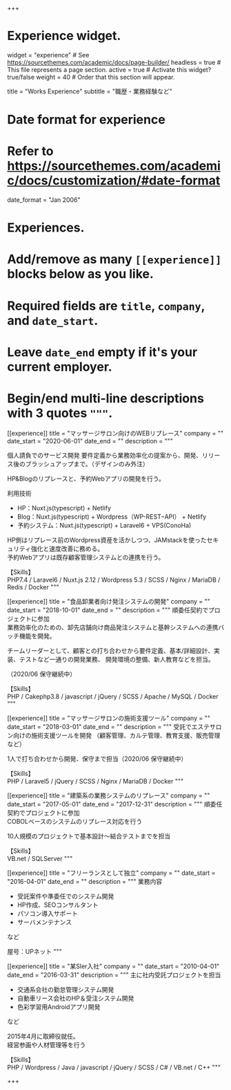 +++
# Experience widget.
widget = "experience"  # See https://sourcethemes.com/academic/docs/page-builder/
headless = true  # This file represents a page section.
active = true  # Activate this widget? true/false
weight = 40  # Order that this section will appear.

title = "Works Experience"
subtitle = "職歴・業務経験など"

# Date format for experience
#   Refer to https://sourcethemes.com/academic/docs/customization/#date-format
date_format = "Jan 2006"

# Experiences.
#   Add/remove as many `[[experience]]` blocks below as you like.
#   Required fields are `title`, `company`, and `date_start`.
#   Leave `date_end` empty if it's your current employer.
#   Begin/end multi-line descriptions with 3 quotes `"""`.

[[experience]]
  title = "マッサージサロン向けのWEBリプレース"
  company = ""
  date_start = "2020-06-01"
  date_end = ""
  description = """

個人請負でのサービス開発
要件定義から業務効率化の提案から、開発、リリース後のブラッシュアップまで。（デザインのみ外注）

HP&Blogのリプレースと、予約Webアプリの開発を行う。

利用技術  
- HP：Nuxt.js(typescript) + Netlify  
- Blog：Nuxt.js(typescript) + Wordpress（WP-REST−API） + Netlify  
- 予約システム：Nuxt.js(typescript) + Laravel6 + VPS(ConoHa)

HP側はリプレース前のWordpress資産を活かしつつ、JAMstackを使ったセキュリティ強化と速度改善に務める。  
予約Webアプリは既存顧客管理システムとの連携を行う。


【Skills】  
PHP7.4 / Laravel6 / Nuxt.js 2.12 / Wordpress 5.3 / SCSS / Nginx / MariaDB / Redis / Docker 
  """

[[experience]]
  title = "食品卸業者向け発注システムの開発"
  company = ""
  date_start = "2018-10-01"
  date_end = ""
  description = """
順委任契約でプロジェクトに参加  
業務効率化のための、卸先店舗向け商品発注システムと基幹システムへの連携バッチ機能を開発。

チームリーダーとして、顧客との打ち合わせから要件定義、基本/詳細設計、実装、テストなど一通りの開発業務、
開発環境の整備、新人教育などを担当。

（2020/06 保守継続中）

【Skills】  
PHP / Cakephp3.8 / javascript / jQuery / SCSS / Apache / MySQL / Docker 
  """

[[experience]]
  title = "マッサージサロンの施術支援ツール"
  company = ""
  date_start = "2018-03-01"
  date_end = ""
  description = """
受託でエステサロン向けの施術支援ツールを開発
（顧客管理、カルテ管理、教育支援、販売管理など）  

1人で打ち合わせから開発、保守まで担当（2020/06 保守継続中）

【Skills】  
PHP / Laravel5 / jQuery / SCSS / Nginx / MariaDB / Docker 
  """

[[experience]]
  title = "建築系の業務システムのリプレース"
  company = ""
  date_start = "2017-05-01"
  date_end = "2017-12-31"
  description = """
順委任契約でプロジェクトに参加  
COBOLベースのシステムのリプレース対応を行う

10人規模のプロジェクトで基本設計〜結合テストまでを担当

【Skills】  
VB.net / SQLServer 
  """

[[experience]]
  title = "フリーランスとして独立"
  company = ""
  date_start = "2016-04-01"
  date_end = ""
  description = """
  業務内容
  
- 受託案件や準委任でのシステム開発
- HP作成、SEOコンサルタント
- パソコン導入サポート
- サーバメンテナンス

など

屋号：UPネット
  """

[[experience]]
  title = "某SIer入社"
  company = ""
  date_start = "2010-04-01"
  date_end = "2016-03-31"
  description = """
  主に社内受託プロジェクトを担当
  
- 交通系会社の勤怠管理システム開発
- 自動車リース会社のHP＆受注システム開発
- 色彩学習用Androidアプリ開発

など

2015年4月に取締役就任。  
経営参画や人材管理等を行う

【Skills】  
PHP / Wordpress / Java / javascript / jQuery / SCSS / C# / VB.net / C++
  """

+++

